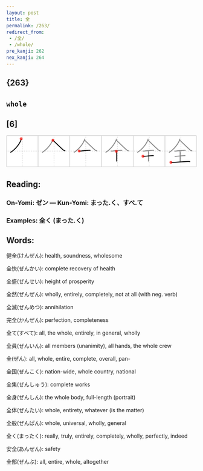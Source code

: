 ```yaml
---
layout: post
title: 全
permalink: /263/
redirect_from:
 - /全/
 - /whole/
pre_kanji: 262
nex_kanji: 264
---
```


## {263}

## `whole`

## [6]

<div class="stroke"><img src="../images/E585A8.png" /></div>

## Reading:

### On-Yomi: ゼン &mdash; Kun-Yomi: まった.く、すべ.て

### Examples: 全く (まった.く)

## Words:

健全(けんぜん): health, soundness, wholesome

全快(ぜんかい): complete recovery of health

全盛(ぜんせい): height of prosperity

全然(ぜんぜん): wholly, entirely, completely, not at all (with neg. verb)

全滅(ぜんめつ): annihilation

完全(かんぜん): perfection, completeness

全て(すべて): all, the whole, entirely, in general, wholly

全員(ぜんいん): all members (unanimity), all hands, the whole crew

全(ぜん): all, whole, entire, complete, overall, pan-

全国(ぜんこく): nation-wide, whole country, national

全集(ぜんしゅう): complete works

全身(ぜんしん): the whole body, full-length (portrait)

全体(ぜんたい): whole, entirety, whatever (is the matter)

全般(ぜんぱん): whole, universal, wholly, general

全く(まったく): really, truly, entirely, completely, wholly, perfectly, indeed

安全(あんぜん): safety

全部(ぜんぶ): all, entire, whole, altogether
